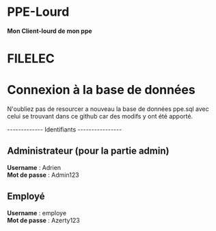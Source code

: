 # PPE-Lourd
<b>Mon Client-lourd de mon ppe</b>


# FILELEC

# Connexion à la base de données
N'oubliez pas de resourcer a nouveau la base de données ppe.sql avec celui se trouvant dans ce github car des modifs y ont été apporté.

------------- Identifiants ----------------

Administrateur (pour la partie admin)
--------------
<b>Username</b> : Adrien<br>
<b>Mot de passe</b> : Admin123

Employé
-----------
<b>Username</b> : employe<br>
<b>Mot de passe</b> : Azerty123
